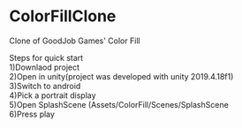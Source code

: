 # ColorFillClone
Clone of GoodJob Games' Color Fill

Steps for quick start  
1)Downlaod project  
2)Open in unity(project was developed with unity 2019.4.18f1)  
3)Switch to android  
4)Pick a portrait display  
5)Open SplashScene (Assets/ColorFill/Scenes/SplashScene  
6)Press play  
